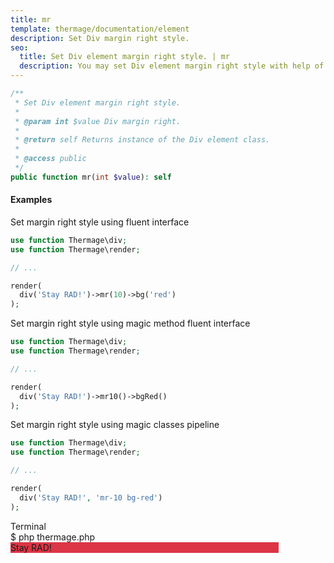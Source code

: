 ```yaml
---
title: mr
template: thermage/documentation/element
description: Set Div margin right style.
seo:
  title: Set Div element margin right style. | mr
  description: You may set Div element margin right style with help of method mr
---
```


```php
/**
 * Set Div element margin right style.
 *
 * @param int $value Div margin right.
 *
 * @return self Returns instance of the Div element class.
 *
 * @access public
 */
public function mr(int $value): self
```

#### Examples

Set margin right style using fluent interface
```php
use function Thermage\div;
use function Thermage\render;

// ...

render(
  div('Stay RAD!')->mr(10)->bg('red')
);
```

Set margin right style using magic method fluent interface
```php
use function Thermage\div;
use function Thermage\render;

// ...

render(
  div('Stay RAD!')->mr10()->bgRed()
);
```

Set margin right style using magic classes pipeline
```php
use function Thermage\div;
use function Thermage\render;

// ...

render(
  div('Stay RAD!', 'mr-10 bg-red')
);
```

<div class="terminal">
  <div class="terminal-header">Terminal</div>
  <div class="terminal-body">
    <div class="terminal-command">$ php thermage.php</div>
    <div class="el-div" style="margin-right:75px; background: #dc3545; width: auto; text-align: left;">Stay RAD!</div>
  </div>
</div>